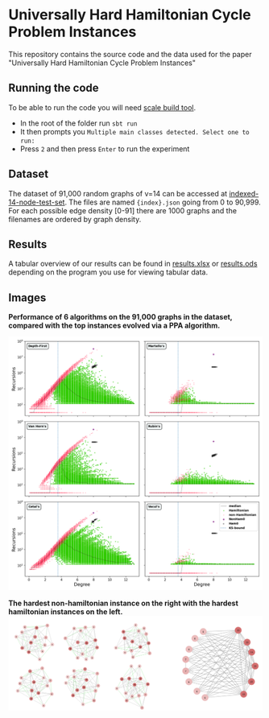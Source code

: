 # Universally Hard Hamiltonian Cycle Problem Instances
This repository contains the source code and the data used for the paper "Universally Hard Hamiltonian Cycle Problem Instances"

## Running the code
To be able to run the code you will need [scale build tool](https://www.scala-sbt.org).

- In the root of the folder run `sbt run`
- It then prompts you `Multiple main classes detected. Select one to run:`
- Press `2` and then press `Enter` to run the experiment

## Dataset
The dataset of 91,000 random graphs of v=14 can be accessed at [indexed-14-node-test-set](src/main/resources/indexed-14-node-test-set).
The files are named `{index}.json` going from 0 to 90,999. For each possible edge density [0-91] there are 1000 graphs and the filenames
are ordered by graph density.

## Results
A tabular overview of our results can be found in [results.xlsx](results/results.xlsx) or [results.ods](results/results.ods) depending on the program you use for viewing tabular data.

## Images
**Performance of 6 algorithms on the 91,000 graphs in the dataset, compared with the top instances evolved via a PPA algorithm.**

![recursions](images/figure_2.png)

**The hardest non-hamiltonian instance on the right with the hardest hamiltonian instances on the left.**
![recursions](images/graphs.png)